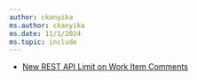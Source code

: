 ```yaml
---
author: ckanyika
ms.author: ckanyika
ms.date: 11/1/2024
ms.topic: include
---
```


- [New REST API Limit on Work Item Comments](#new-rest-api-limit-on-work-item-comments)
